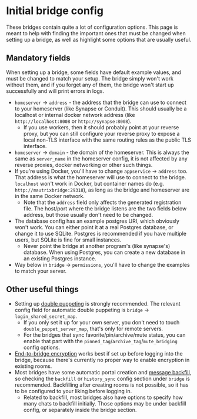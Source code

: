 # Initial bridge config
These bridges contain quite a lot of configuration options. This page is meant
to help with finding the important ones that must be changed when setting up
a bridge, as well as highlight some options that are usually useful.

## Mandatory fields
When setting up a bridge, some fields have default example values, and must be
changed to match your setup. The bridge simply won't work without them, and if
you forget any of them, the bridge won't start up successfully and will print
errors in logs.

* `homeserver` -> `address` - the address that the bridge can use to connect to
  your homeserver (like Synapse or Conduit). This should usually be a localhost
  or internal docker network address (like `http://localhost:8008` or `http://synapse:8008`).
  * If you use workers, then it should probably point at your reverse proxy,
    but you can still configure your reverse proxy to expose a local non-TLS
    interface with the same routing rules as the public TLS interface.
* `homeserver` -> `domain` - the domain of the homeserver. This is always the
  same as `server_name` in the homeserver config, it is not affected by any
  reverse proxies, docker networking or other such things.
* If you're using Docker, you'll have to change `appservice` -> `address` too.
  That address is what the homeserver will use to connect to the bridge.
  `localhost` won't work in Docker, but container names do
  (e.g. `http://mautrixbridge:29318`), as long as the bridge and homeserver are
  in the same Docker network.
  * Note that the `address` field only affects the generated registration file.
    The host/port where the bridge listens are the two fields below address,
    but those usually don't need to be changed.
* The database config has an example postgres URI, which obviously won't work.
  You can either point it at a real Postgres database, or change it to use
  SQLite. Postgres is recommended if you have multiple users, but SQLite is
  fine for small instances.
  * Never point the bridge at another program's (like synapse's) database.
    When using Postgres, you can create a new database in an existing Postgres
    instance.
* Way below in `bridge` -> `permissions`, you'll have to change the examples
  to match your server.

## Other useful things

* Setting up [double puppeting] is strongly recommended. The relevant config
  field for automatic double puppeting is `bridge` -> `login_shared_secret_map`.
  * If you only set it up for your own server, you don't need to touch
    `double_puppet_server_map`, that's only for remote servers.
  * For the bridges that sync favorite/pin/archive/mute status, you can enable
    that part with the `pinned_tag`/`archive_tag`/`mute_bridging` config options.
* [End-to-bridge encryption] works best if set up before logging into the
  bridge, because there's currently no proper way to enable encryption in
  existing rooms.
* Most bridges have some automatic portal creation and [message backfill],
  so checking the `backfill` or `history_sync` config section under `bridge`
  is recommended. Backfilling after creating rooms is not possible, so it has
  to be configured to your liking before logging in.
  * Related to backfill, most bridges also have options to specify how many
    chats to backfill initially. Those options may be under backfill config,
    or separately inside the bridge section.

[double puppeting]: https://docs.mau.fi/bridges/general/double-puppeting.html
[End-to-bridge encryption]: https://docs.mau.fi/bridges/general/end-to-bridge-encryption.html
[message backfill]: https://docs.mau.fi/bridges/general/backfill.html
